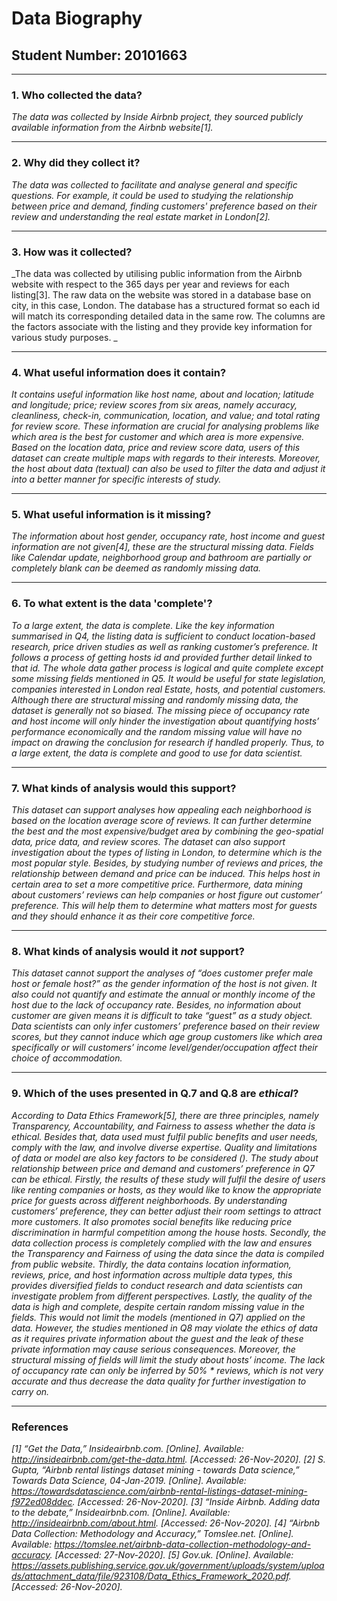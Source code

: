 # Data Biography

## Student Number: 20101663

---

### 1. Who collected the data?

_The data was collected by Inside Airbnb project, they sourced publicly available information from the Airbnb website[1]._

---

### 2. Why did they collect it?

_The data was collected to facilitate and analyse general and specific questions. For example, it could be used to studying the relationship between price and demand, finding customers' preference based on their review and understanding the real estate market in London[2]._

---

### 3. How was it collected?

_The data was collected by utilising public information from the Airbnb website with respect to the 365 days per year and reviews for each listing[3]. The raw data on the website was stored in a database base on city, in this case, London. The database has a structured format so each id will match its corresponding detailed data in the same row. The columns are the factors associate with the listing and they provide key information for various study purposes. _

---

### 4. What useful information does it contain?


_It contains useful information like host name, about and location; latitude and longitude; price; review scores from six areas, namely accuracy, cleanliness, check-in, communication, location, and value; and total rating for review score. These information are crucial for analysing problems like which area is the best for customer and which area is more expensive. Based on the location data, price and review score data, users of this dataset can create multiple maps with regards to their interests. Moreover, the host about data (textual) can also be used to filter the data and adjust it into a better manner for specific interests of study._

---

### 5. What useful information is it missing?

_The information about host gender, occupancy rate, host income and guest information are not given[4], these are the structural missing data. Fields like Calendar update, neighborhood group and bathroom are partially or completely blank can be deemed as randomly missing data._

---

### 6. To what extent is the data 'complete'?

_To a large extent, the data is complete. Like the key information summarised in Q4, the listing data is sufficient to conduct location-based research, price driven studies as well as ranking customer’s preference. It follows a process of getting hosts id and provided further detail linked to that id. The whole data gather process is logical and quite complete except some missing fields mentioned in Q5. It would be useful for state legislation, companies interested in London real Estate, hosts, and potential customers. Although there are structural missing and randomly missing data, the dataset is generally not so biased. The missing piece of occupancy rate and host income will only hinder the investigation about quantifying hosts’ performance economically and the random missing value will have no impact on drawing the conclusion for research if handled properly. Thus, to a large extent, the data is complete and good to use for data scientist._

---

### 7. What kinds of analysis would this support?

_This dataset can support analyses how appealing each neighborhood is based on the location average score of reviews. It can further determine the best and the most expensive/budget area by combining the geo-spatial data, price data, and review scores. The dataset can also support investigation about the types of listing in London, to determine which is the most popular style. Besides, by studying number of reviews and prices, the relationship between demand and price can be induced. This helps host in certain area to set a more competitive price. Furthermore, data mining about customers’ reviews can help companies or host figure out customer’ preference. This will help them to determine what matters most for guests and they should enhance it as their core competitive force._

---

### 8. What kinds of analysis would it _not_ support?

_This dataset cannot support the analyses of “does customer prefer male host or female host?” as the gender information of the host is not given. It also could not quantify and estimate the annual or monthly income of the host due to the lack of occupancy rate. Besides, no information about customer are given means it is difficult to take “guest” as a study object. Data scientists can only infer customers’ preference based on their review scores, but they cannot induce which age group customers like which area specifically or will customers’ income level/gender/occupation affect their choice of accommodation._

---

### 9. Which of the uses presented in Q.7 and Q.8 are _ethical_?

_According to Data Ethics Framework[5], there are three principles, namely Transparency, Accountability, and Fairness to assess whether the data is ethical. Besides that, data used must fulfil public benefits and user needs, comply with the law, and involve diverse expertise. Quality and limitations of data or model are also key factors to be considered (). The study about relationship between price and demand and customers’ preference in Q7 can be ethical. Firstly, the results of these study will fulfil the desire of users like renting companies or hosts, as they would like to know the appropriate price for guests across different neighborhoods. By understanding customers’ preference, they can better adjust their room settings to attract more customers. It also promotes social benefits like reducing price discrimination in harmful competition among the house hosts. Secondly, the data collection process is completely complied with the law and ensures the Transparency and Fairness of using the data since the data is compiled from public website. Thirdly, the data contains location information, reviews, price, and host information across multiple data types, this provides diversified fields to conduct research and data scientists can investigate problem from different perspectives. Lastly, the quality of the data is high and complete, despite certain random missing value in the fields. This would not limit the models (mentioned in Q7) applied on the data. However, the studies mentioned in Q8 may violate the ethics of data as it requires private information about the guest and the leak of these private information may cause serious consequences. Moreover, the structural missing of fields will limit the study about hosts’ income. The lack of occupancy rate can only be inferred by 50% * reviews, which is not very accurate and thus decrease the data quality for further investigation to carry on._

---

### References

_[1]  “Get the Data,” Insideairbnb.com. [Online]. Available: http://insideairbnb.com/get-the-data.html. [Accessed: 26-Nov-2020]._
_[2]  S. Gupta, “Airbnb rental listings dataset mining - towards Data science,” Towards Data Science, 04-Jan-2019. [Online]. Available: https://towardsdatascience.com/airbnb-rental-listings-dataset-mining-f972ed08ddec. [Accessed: 26-Nov-2020]._
_[3]  “Inside Airbnb. Adding data to the debate,” Insideairbnb.com. [Online]. Available: http://insideairbnb.com/about.html. [Accessed: 26-Nov-2020]._
_[4]  “Airbnb Data Collection: Methodology and Accuracy,” Tomslee.net. [Online]. Available: https://tomslee.net/airbnb-data-collection-methodology-and-accuracy. [Accessed: 27-Nov-2020]._
_[5]  Gov.uk. [Online]. Available: https://assets.publishing.service.gov.uk/government/uploads/system/uploads/attachment_data/file/923108/Data_Ethics_Framework_2020.pdf. [Accessed: 26-Nov-2020]._

